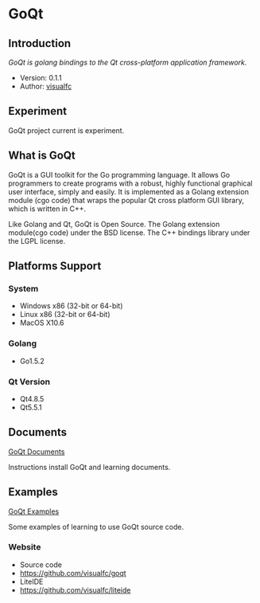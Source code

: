 GoQt
====

## Introduction

_GoQt is golang bindings to the Qt cross-platform application framework._

* Version: 0.1.1
* Author: [visualfc](mailto:visualfc@gmail.com)


## Experiment
GoQt project current is experiment.

## What is GoQt
GoQt is a GUI toolkit for the Go programming language. It allows Go programmers to create programs with a robust, highly functional graphical user interface, simply and easily. It is implemented as a Golang extension module (cgo code) that wraps the popular Qt cross platform GUI library, which is written in C++.

Like Golang and Qt, GoQt is Open Source. The Golang extension module(cgo code) under the BSD license. The C++ bindings library under the LGPL license. 

## Platforms Support

### System

* Windows x86 (32-bit or 64-bit) 
* Linux x86 (32-bit or 64-bit)
* MacOS X10.6 

### Golang

* Go1.5.2

### Qt Version

* Qt4.8.5
* Qt5.5.1

## Documents

[GoQt Documents](doc)

Instructions install GoQt and learning documents.

## Examples

[GoQt Examples](examples)

Some examples of learning to use GoQt source code.

### Website
 * Source code
  * https://github.com/visualfc/goqt
 * LiteIDE
  * https://github.com/visualfc/liteide